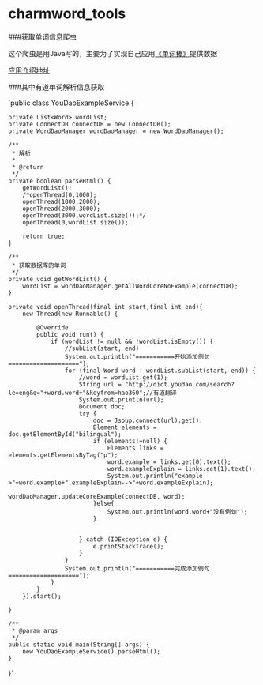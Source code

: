 charmword_tools
===============

###获取单词信息爬虫

这个爬虫是用Java写的，主要为了实现自己应用[《单词棒》](http://zhushou.360.cn/detail/index/soft_id/2735395?recrefer=SE_D_%E5%8D%95%E8%AF%8D%E6%A3%92#prev)提供数据  

[应用介绍地址](http://zhushou.360.cn/detail/index/soft_id/2735395?recrefer=SE_D_%E5%8D%95%E8%AF%8D%E6%A3%92#prev)

###其中有道单词解析信息获取

`public class YouDaoExampleService {
	
	private List<Word> wordList;
	private ConnectDB connectDB = new ConnectDB();
	private WordDaoManager wordDaoManager = new WordDaoManager();
	
	/**
	 * 解析
	 * 
	 * @return
	 */
	private boolean parseHtml() {
		getWordList();
		/*openThread(0,1000);
		openThread(1000,2000);
		openThread(2000,3000);
		openThread(3000,wordList.size());*/
		openThread(0,wordList.size());
		
		return true;
	}
	
	/**
	 * 获取数据库的单词
	 */
	private void getWordList() {
		wordList = wordDaoManager.getAllWordCoreNoExample(connectDB);
	}
	
	private void openThread(final int start,final int end){
		new Thread(new Runnable() {

			@Override
			public void run() {
				if (wordList != null && !wordList.isEmpty()) {
					//subList(start, end)
					System.out.println("===========开始添加例句====================");
					for (final Word word : wordList.subList(start, end)) {
						//word = wordList.get(1);
						String url = "http://dict.youdao.com/search?le=eng&q="+word.word+"&keyfrom=hao360";//有道翻译
						System.out.println(url);
						Document doc;
						try {
							doc = Jsoup.connect(url).get();
							Element elements = doc.getElementById("bilingual");
							if (elements!=null) {
								Elements links = elements.getElementsByTag("p");
								word.example = links.get(0).text();
								word.exampleExplain = links.get(1).text();
								System.out.println("example-->"+word.example+",exampleExplain-->"+word.exampleExplain);
								wordDaoManager.updateCoreExample(connectDB, word);
							}else{
								System.out.println(word.word+"没有例句");
							}
							
							
						} catch (IOException e) {
							e.printStackTrace();
						}
					}
					System.out.println("===========完成添加例句====================");
				}
			}
		}).start();
		
	}
	
	/**
	 * @param args
	 */
	public static void main(String[] args) {
		new YouDaoExampleService().parseHtml();
	}
}`
